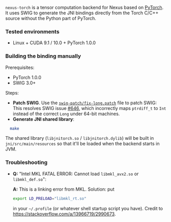 `nexus-torch` is a tensor computation backend for Nexus based on [PyTorch](https://github.com/pytorch/pytorch). 
It uses SWIG to generate the JNI bindings directly from the Torch C/C++ source without the Python part of PyTorch.

### Tested environments

 - Linux + CUDA 9.1 / 10.0 + PyTorch 1.0.0


### Building the binding manually

Prerequisites:

 - PyTorch 1.0.0
 - SWIG 3.0+

Steps:
  
  - **Patch SWIG**. 
   Use the [`swig-patch/fix-long.patch`](https://github.com/ctongfei/nexus/blob/master/torch/swig-patch/fix-long.patch) 
   file to patch SWIG: This resolves SWIG issue [#646](https://github.com/swig/swig/issues/646), which incorrectly maps `ptrdiff_t` to `Int` instead of the correct `Long` under 64-bit machines.
  - **Generate JNI shared library**:
   ```sh
     make 
   ```
   The shared library (`libjnitorch.so` / `libjnitorch.dylib`) will be built in `jni/src/main/resources` so that it'll be loaded when the backend starts in JVM.
 
### Troubleshooting

  - **Q:** "Intel MKL FATAL ERROR: Cannot load `libmkl_avx2.so` or `libmkl_def.so`":
    
    **A:**  This is a linking error from MKL. 
    Solution: put 
    ```sh
    export LD_PRELOAD="libmkl_rt.so"
    ``` 
    in your `~/.profile` (or whatever shell startup script you have). Credit to https://stackoverflow.com/a/13966719/2990673.